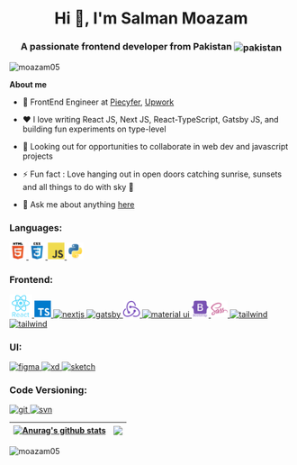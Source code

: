 

<h1 align="center">Hi 👋, I'm  Salman Moazam</h1>
<h3 align="center">A passionate frontend developer from Pakistan <img src="https://emojipedia-us.s3.dualstack.us-west-1.amazonaws.com/thumbs/160/whatsapp/326/flag-pakistan_1f1f5-1f1f0.png" align="center" alt="pakistan" width="25" height="25"/> </h3>

<p align="left"> <img src="https://komarev.com/ghpvc/?username=moazam05&label=Profile%20views&color=0e75b6&style=flat" alt="moazam05" /> </p>


**About me**

- 💼 FrontEnd Engineer at [Piecyfer](https://www.piecyfer.com/), [Upwork](https://www.upwork.com/freelancers/~0112c4272ea2911180/) 

- ❤️ I love writing React JS, Next JS, React-TypeScript, Gatsby JS, and building fun experiments on type-level
- 👯 Looking out for opportunities to collaborate in web dev and javascript projects  
- ⚡ Fun fact : Love hanging out in open doors catching sunrise, sunsets and all things to do with sky 🌆  
- 💬 Ask me about anything [here](mailto:salmanmoazam08@gmail.com)

### Languages:

<p align="left"> 
<a href="https://www.w3.org/html/" target="_blank" rel="noreferrer"> <img src="https://raw.githubusercontent.com/devicons/devicon/master/icons/html5/html5-original-wordmark.svg" alt="html5" width="30" height="30"/> </a>
<a href="https://www.w3schools.com/css/" target="_blank" rel="noreferrer"> <img src="https://raw.githubusercontent.com/devicons/devicon/master/icons/css3/css3-original-wordmark.svg" alt="css3" width="30" height="30"/> </a>
<a href="https://developer.mozilla.org/en-US/docs/Web/JavaScript" target="_blank" rel="noreferrer"> <img src="https://raw.githubusercontent.com/devicons/devicon/master/icons/javascript/javascript-original.svg" alt="javascript" width="30" height="30"/> </a>
<a href="https://www.python.org" target="_blank" rel="noreferrer"> <img src="https://raw.githubusercontent.com/devicons/devicon/master/icons/python/python-original.svg" alt="python" width="30" height="30"/> </a>
</p>

### Frontend:

<p align="left"> 
<a href="https://reactjs.org/" target="_blank" rel="noreferrer"> <img src="https://raw.githubusercontent.com/devicons/devicon/master/icons/react/react-original-wordmark.svg" alt="react" width="40" height="40"/> </a>
<a href="https://reactjs.org/" target="_blank" rel="noreferrer"> <imgsrc="https://raw.githubusercontent.com/devicons/devicon/master/icons/react/react-original-wordmark.svg" alt="react" width="30" height="30"/> </a>
<a href="https://www.typescriptlang.org/" target="_blank" rel="noreferrer"> <img src="https://raw.githubusercontent.com/devicons/devicon/master/icons/typescript/typescript-original.svg" alt="typescript" width="30" height="30"/> </a>
<a href="https://nextjs.org/" target="_blank" rel="noreferrer"> <img src="https://cdn.worldvectorlogo.com/logos/nextjs-2.svg" alt="nextjs" width="30" height="30"/> </a>
<a href="https://www.gatsbyjs.com/" target="_blank" rel="noreferrer"> <img src="https://www.vectorlogo.zone/logos/gatsbyjs/gatsbyjs-icon.svg" alt="gatsby" width="30" height="30"/> </a>
<a href="https://redux.js.org" target="_blank" rel="noreferrer"> <img src="https://raw.githubusercontent.com/devicons/devicon/master/icons/redux/redux-original.svg" alt="redux" width="30" height="30"/> </a> 
<a href="https://mui.com/" target="_blank" rel="noreferrer"> <img src="https://mui.com/static/logo.png" alt="material ui" width="30" height="30"/> </a> 
<a href="https://getbootstrap.com" target="_blank" rel="noreferrer"> <img src="https://raw.githubusercontent.com/devicons/devicon/master/icons/bootstrap/bootstrap-plain-wordmark.svg" alt="bootstrap" width="30" height="30"/> </a>
<a href="https://sass-lang.com" target="_blank" rel="noreferrer"> <img src="https://raw.githubusercontent.com/devicons/devicon/master/icons/sass/sass-original.svg" alt="sass" width="30" height="30"/> </a>
<a href="https://tailwindcss.com/" target="_blank" rel="noreferrer"> <img src="https://www.vectorlogo.zone/logos/tailwindcss/tailwindcss-icon.svg" alt="tailwind" width="30" height="30"/> </a> 
<a href="https://styled-components.com/" target="_blank" rel="noreferrer"> <img src="https://cdn.worldvectorlogo.com/logos/styled-components-1.svg" alt="tailwind" width="30" height="30"/> </a> 
</p>

### UI:

<p align="left"> 
<a href="https://www.figma.com/" target="_blank" rel="noreferrer"> <img src="https://www.vectorlogo.zone/logos/figma/figma-icon.svg" alt="figma" width="50" height="30"/> </a>
<a href="https://www.adobe.com/products/xd.html" target="_blank" rel="noreferrer"> <img src="https://cdn.worldvectorlogo.com/logos/adobe-xd.svg" alt="xd" width="30" height="30"/> </a>
<a href="https://www.sketch.com/" target="_blank" rel="noreferrer"> <img src="https://www.vectorlogo.zone/logos/sketchapp/sketchapp-icon.svg" alt="sketch" width="30" height="30"/> </a> 
</p>


### Code Versioning:
 
<a href="https://git-scm.com/" target="_blank" rel="noreferrer"> <img src="https://www.vectorlogo.zone/logos/git-scm/git-scm-icon.svg" alt="git" width="30" height="30"/> </a>
<a href="https://tortoisesvn.net/" target="_blank" rel="noreferrer"> <img src="https://download.logo.wine/logo/Apache_Subversion/Apache_Subversion-Logo.wine.png" alt="svn" width="35" height="35"/> </a>
  

| <a href="https://github.com/moazam05/github-readme-stats"><img align="center" src="https://github-readme-stats.vercel.app/api?username=moazam05&show_icons=true&include_all_commits=true&theme=buefy&hide_border=true" alt="Anurag's github stats" /></a> | <a href="https://github.com/moazam05/github-readme-stats"><img align="center" src="https://github-readme-stats.vercel.app/api/top-langs/?username=moazam05&layout=compact&theme=buefy&hide_border=true" /></a> |
| ------------- | ------------- |

<p><img align="center" src="https://github-readme-streak-stats.herokuapp.com/?user=moazam05&" alt="moazam05" /></p>



